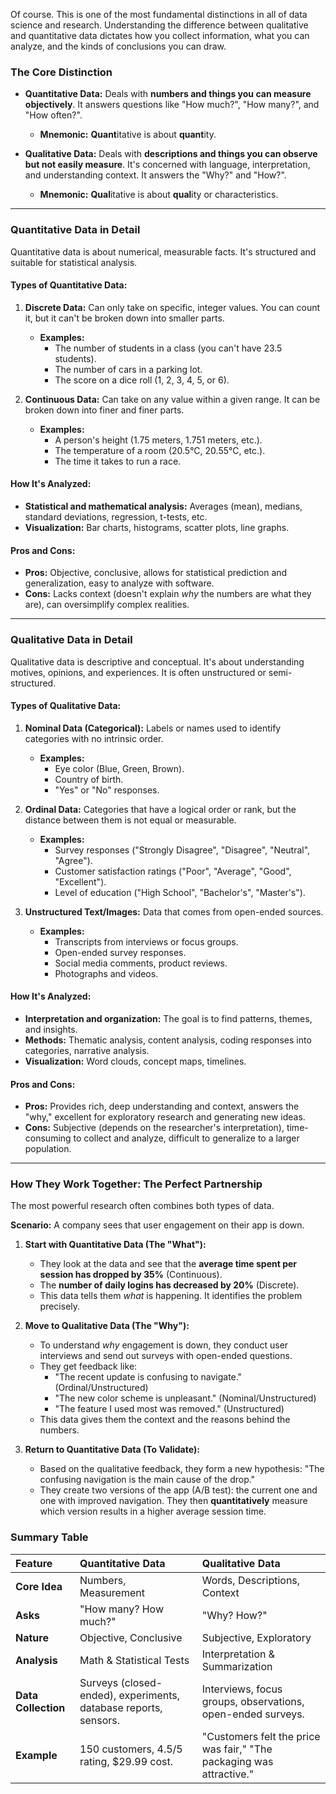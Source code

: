 Of course. This is one of the most fundamental distinctions in all of data science and research. Understanding the difference between qualitative and quantitative data dictates how you collect information, what you can analyze, and the kinds of conclusions you can draw.

### The Core Distinction

*   **Quantitative Data:** Deals with **numbers and things you can measure objectively**. It answers questions like "How much?", "How many?", and "How often?".
    *   **Mnemonic:** **Quant**itative is about **quant**ity.

*   **Qualitative Data:** Deals with **descriptions and things you can observe but not easily measure**. It's concerned with language, interpretation, and understanding context. It answers the "Why?" and "How?".
    *   **Mnemonic:** **Qual**itative is about **qual**ity or characteristics.

---

### Quantitative Data in Detail

Quantitative data is about numerical, measurable facts. It's structured and suitable for statistical analysis.

#### Types of Quantitative Data:

1.  **Discrete Data:** Can only take on specific, integer values. You can count it, but it can't be broken down into smaller parts.
    *   **Examples:**
        *   The number of students in a class (you can't have 23.5 students).
        *   The number of cars in a parking lot.
        *   The score on a dice roll (1, 2, 3, 4, 5, or 6).

2.  **Continuous Data:** Can take on any value within a given range. It can be broken down into finer and finer parts.
    *   **Examples:**
        *   A person's height (1.75 meters, 1.751 meters, etc.).
        *   The temperature of a room (20.5°C, 20.55°C, etc.).
        *   The time it takes to run a race.

#### How It's Analyzed:

*   **Statistical and mathematical analysis:** Averages (mean), medians, standard deviations, regression, t-tests, etc.
*   **Visualization:** Bar charts, histograms, scatter plots, line graphs.

#### Pros and Cons:

*   **Pros:** Objective, conclusive, allows for statistical prediction and generalization, easy to analyze with software.
*   **Cons:** Lacks context (doesn't explain *why* the numbers are what they are), can oversimplify complex realities.

---

### Qualitative Data in Detail

Qualitative data is descriptive and conceptual. It's about understanding motives, opinions, and experiences. It is often unstructured or semi-structured.

#### Types of Qualitative Data:

1.  **Nominal Data (Categorical):** Labels or names used to identify categories with no intrinsic order.
    *   **Examples:**
        *   Eye color (Blue, Green, Brown).
        *   Country of birth.
        *   "Yes" or "No" responses.

2.  **Ordinal Data:** Categories that have a logical order or rank, but the distance between them is not equal or measurable.
    *   **Examples:**
        *   Survey responses ("Strongly Disagree", "Disagree", "Neutral", "Agree").
        *   Customer satisfaction ratings ("Poor", "Average", "Good", "Excellent").
        *   Level of education ("High School", "Bachelor's", "Master's").

3.  **Unstructured Text/Images:** Data that comes from open-ended sources.
    *   **Examples:**
        *   Transcripts from interviews or focus groups.
        *   Open-ended survey responses.
        *   Social media comments, product reviews.
        *   Photographs and videos.

#### How It's Analyzed:

*   **Interpretation and organization:** The goal is to find patterns, themes, and insights.
*   **Methods:** Thematic analysis, content analysis, coding responses into categories, narrative analysis.
*   **Visualization:** Word clouds, concept maps, timelines.

#### Pros and Cons:

*   **Pros:** Provides rich, deep understanding and context, answers the "why," excellent for exploratory research and generating new ideas.
*   **Cons:** Subjective (depends on the researcher's interpretation), time-consuming to collect and analyze, difficult to generalize to a larger population.

---

### How They Work Together: The Perfect Partnership

The most powerful research often combines both types of data.

**Scenario:** A company sees that user engagement on their app is down.

1.  **Start with Quantitative Data (The "What"):**
    *   They look at the data and see that the **average time spent per session has dropped by 35%** (Continuous).
    *   The **number of daily logins has decreased by 20%** (Discrete).
    *   This data tells them *what* is happening. It identifies the problem precisely.

2.  **Move to Qualitative Data (The "Why"):**
    *   To understand *why* engagement is down, they conduct user interviews and send out surveys with open-ended questions.
    *   They get feedback like:
        *   "The recent update is confusing to navigate." (Ordinal/Unstructured)
        *   "The new color scheme is unpleasant." (Nominal/Unstructured)
        *   "The feature I used most was removed." (Unstructured)
    *   This data gives them the context and the reasons behind the numbers.

3.  **Return to Quantitative Data (To Validate):**
    *   Based on the qualitative feedback, they form a new hypothesis: "The confusing navigation is the main cause of the drop."
    *   They create two versions of the app (A/B test): the current one and one with improved navigation. They then **quantitatively** measure which version results in a higher average session time.

### Summary Table

| Feature | Quantitative Data | Qualitative Data |
| :--- | :--- | :--- |
| **Core Idea** | Numbers, Measurement | Words, Descriptions, Context |
| **Asks** | "How many? How much?" | "Why? How?" |
| **Nature** | Objective, Conclusive | Subjective, Exploratory |
| **Analysis** | Math & Statistical Tests | Interpretation & Summarization |
| **Data Collection**| Surveys (closed-ended), experiments, database reports, sensors. | Interviews, focus groups, observations, open-ended surveys. |
| **Example** | 150 customers, 4.5/5 rating, $29.99 cost. | "Customers felt the price was fair," "The packaging was attractive." |